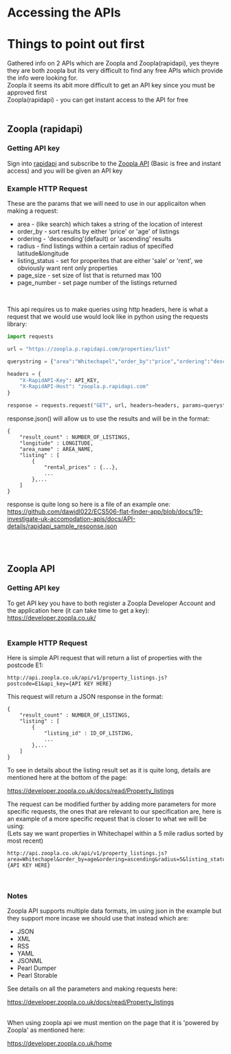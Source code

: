 # Accessing the APIs
# Things to point out first
Gathered info on 2 APIs which are Zoopla and Zoopla(rapidapi), yes theyre they are both zoopla but its very difficult to find any free APIs which provide the info were looking for. <br>
Zoopla it seems its abit more difficult to get an API key since you must be approved first <br>
Zoopla(rapidapi) - you can get instant access to the API for free <br> <br>

## Zoopla (rapidapi)
### Getting API key
Sign into [rapidapi](https://rapidapi.com/) and subscribe to the [Zoopla API](https://rapidapi.com/apidojo/api/zoopla/) (Basic is free and instant access) and you will be given an API key
### Example HTTP Request
These are the params that we will need to use in our applicaiton when making a request:
<ul>
    <li>area - (like search) which takes a string of the location of interest</li>
    <li>order_by - sort results by either 'price' or 'age' of listings</li>
    <li>ordering - 'descending'(default) or 'ascending' results</li>
    <li>radius - find listings within a certain radius of specified latitude&longitude</li>
    <li>listing_status - set for properites that are either 'sale' or 'rent', we obviously want rent only properties</li>
    <li>page_size - set size of list that is returned max 100</li>
    <li>page_number - set page number of the listings returned</li>
</ul> <br>

This api requires us to make queries using http headers, here is what a request that we would use would look like in python using the requests library:
```python
import requests

url = "https://zoopla.p.rapidapi.com/properties/list"

querystring = {"area":"Whitechapel","order_by":"price","ordering":"descending","radius":"5","listing_status":"rent","page_number":"1","page_size":"1"}

headers = {
	"X-RapidAPI-Key": API_KEY,
	"X-RapidAPI-Host": "zoopla.p.rapidapi.com"
}

response = requests.request("GET", url, headers=headers, params=querystring)
```

response.json() will allow us to use the results and will be in the format:

    {
        "result_count" : NUMBER_OF_LISTINGS,
        "longitude" : LONGITUDE,
        "area_name" : AREA_NAME,
        "listing" : [
            {
                "rental_prices" : {...},
                ...
            },...
        ]
    }
response is quite long so here is a file of an example one:
https://github.com/dawidl022/ECS506-flat-finder-app/blob/docs/19-investigate-uk-accomodation-apis/docs/API-details/rapidapi_sample_response.json


<br> <br>
## Zoopla API
### Getting API key
To get API key you have to both register a Zoopla Developer Account and the application here (it can take time to get a key): <br>
https://developer.zoopla.co.uk/ <br> <br>
### Example HTTP Request
Here is simple API request that will return a list of properties with the postcode E1:

    http://api.zoopla.co.uk/api/v1/property_listings.js?postcode=E1&api_key={API KEY HERE}

This request will return a JSON response in the format:<br>

    {
        "result_count" : NUMBER_OF_LISTINGS,
        "listing" : [
            {
                "listing_id" : ID_OF_LISTING,
                ...
            },...
        ]
    }

To see in details about the listing result set as it is quite long, details are mentioned here at the bottom of the page: <br>

https://developer.zoopla.co.uk/docs/read/Property_listings <br>

The request can be modified further by adding more parameters for more specific requests, the ones that are relevant to our specification are, here is an example of a more specific request that is closer to what we will be using: <br>
(Lets say we want properties in Whitechapel within a 5 mile radius sorted by most recent) <br>

    http://api.zoopla.co.uk/api/v1/property_listings.js?area=Whitechapel&order_by=age&ordering=ascending&radius=5&listing_status=rent&page_size=10&page_number=1&api_key={API KEY HERE}

<br>

### Notes
Zoopla API supports multiple data formats, im using json in the example but they support more incase we should use that instead which are: <br>
<ul>
    <li>JSON</li>
    <li>XML</li>
    <li>RSS</li>
    <li>YAML</li>
    <li>JSONML</li>
    <li>Pearl Dumper</li>
    <li>Pearl Storable</li>
</ul>
See details on all the parameters and making requests here: <br>

https://developer.zoopla.co.uk/docs/read/Property_listings <br> <br>

When using zoopla api we must mention on the page that it is 'powered by Zoopla' as mentioned here: <br>

https://developer.zoopla.co.uk/home